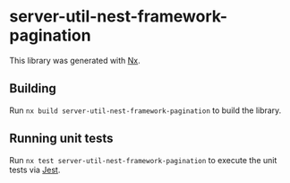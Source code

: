 # server-util-nest-framework-pagination

This library was generated with [Nx](https://nx.dev).

## Building

Run `nx build server-util-nest-framework-pagination` to build the library.

## Running unit tests

Run `nx test server-util-nest-framework-pagination` to execute the unit tests via [Jest](https://jestjs.io).
